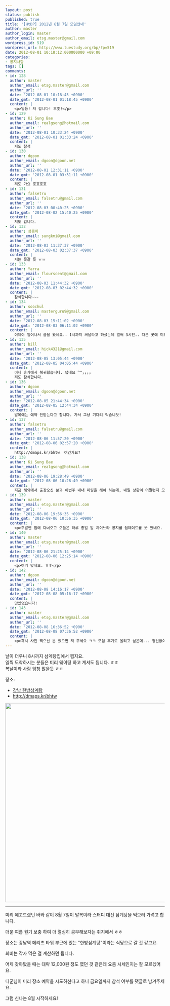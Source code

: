 ```yaml
---
layout: post
status: publish
published: true
title: '[HtDP] 2012년 8월 7일 모임안내'
author: master
author_login: master
author_email: etsg.master@gmail.com
wordpress_id: 519
wordpress_url: http://www.tuestudy.org/bp/?p=519
date: 2012-08-01 10:18:12.000000000 +09:00
categories:
- 공지사항
tags: []
comments:
- id: 128
  author: master
  author_email: etsg.master@gmail.com
  author_url: ''
  date: '2012-08-01 10:18:45 +0900'
  date_gmt: '2012-08-01 01:18:45 +0900'
  content: |
    <p>일등! 저 갑니다! 후훗!</p>
- id: 129
  author: Ki Sung Bae
  author_email: realgsong@hotmail.com
  author_url: ''
  date: '2012-08-01 10:33:24 +0900'
  date_gmt: '2012-08-01 01:33:24 +0900'
  content: |
    저도 참석
- id: 130
  author: dgoon
  author_email: dgoon@dgoon.net
  author_url: ''
  date: '2012-08-01 12:31:11 +0900'
  date_gmt: '2012-08-01 03:31:11 +0900'
  content: |
    저도 가요 호호호호
- id: 131
  author: falsetru
  author_email: falsetru@gmail.com
  author_url: ''
  date: '2012-08-03 00:40:25 +0900'
  date_gmt: '2012-08-02 15:40:25 +0900'
  content: |
    저도 갑니다.
- id: 132
  author: 성큼이
  author_email: sungkmi@gmail.com
  author_url: ''
  date: '2012-08-03 11:37:37 +0900'
  date_gmt: '2012-08-03 02:37:37 +0900'
  content: |
    저는 못갈 듯 ㅠㅠ
- id: 133
  author: Yarra
  author_email: flourscent@gmail.com
  author_url: ''
  date: '2012-08-03 11:44:32 +0900'
  date_gmt: '2012-08-03 02:44:32 +0900'
  content: |
    참석합니다~~~
- id: 134
  author: soochul
  author_email: masterguru9@gmail.com
  author_url: ''
  date: '2012-08-03 15:11:02 +0900'
  date_gmt: '2012-08-03 06:11:02 +0900'
  content: |
    이제야 일어나서 글을 봤네요.. 1시까지 써달라고 하셨는데 벌써 3시인.. 다른 곳에 미팅이 생겨서 못갈꺼 같습니다.
- id: 135
  author: bill
  author_email: hick4321@gmail.com
  author_url: ''
  date: '2012-08-05 13:05:44 +0900'
  date_gmt: '2012-08-05 04:05:44 +0900'
  content: |
    이제 휴가에서 복귀했습니다. 덥네요 ^^;;;;
    저도 참석합니다.
- id: 136
  author: dgoon
  author_email: dgoon@dgoon.net
  author_url: ''
  date: '2012-08-05 21:44:34 +0900'
  date_gmt: '2012-08-05 12:44:34 +0900'
  content: |
    말복에는 예약 안받는다고 합니다. 가서 그냥 기다려 먹습니닷!
- id: 137
  author: falsetru
  author_email: falsetru@gmail.com
  author_url: ''
  date: '2012-08-06 11:57:20 +0900'
  date_gmt: '2012-08-06 02:57:20 +0900'
  content: |
    http://dmaps.kr/bhtw  여긴가요?
- id: 138
  author: Ki Sung Bae
  author_email: realgsong@hotmail.com
  author_url: ''
  date: '2012-08-06 19:28:49 +0900'
  date_gmt: '2012-08-06 10:28:49 +0900'
  content: |
    지금 해외에서 출장오신 분과 이번주 내내 미팅을 해야 하는데, 내일 상황이 어떨런지 모르겠습니다. 가능하면 정시 퇴근을 지킬 예정입니다만, 혹시 예측 못한 일이 벌어져서 불참시에는 미리 알려드리도록 하겠습니다.
- id: 139
  author: master
  author_email: etsg.master@gmail.com
  author_url: ''
  date: '2012-08-06 19:56:35 +0900'
  date_gmt: '2012-08-06 10:56:35 +0900'
  content: |
    <p>주말엔 집에 다녀오고 오늘은 하루 종일 일 치이느라 공지를 업데이트를 못 했네요. ㅠㅠ 집에 도착하자 마자 장소/시간 업데이트 해놓겠습니다.</p>
- id: 140
  author: master
  author_email: etsg.master@gmail.com
  author_url: ''
  date: '2012-08-06 21:25:14 +0900'
  date_gmt: '2012-08-06 12:25:14 +0900'
  content: |
    <p>여기 맞네요. ㅎㅎ</p>
- id: 142
  author: dgoon
  author_email: dgoon@dgoon.net
  author_url: ''
  date: '2012-08-08 14:16:17 +0900'
  date_gmt: '2012-08-08 05:16:17 +0900'
  content: |
    맛있었습니다!
- id: 143
  author: master
  author_email: etsg.master@gmail.com
  author_url: ''
  date: '2012-08-08 16:36:52 +0900'
  date_gmt: '2012-08-08 07:36:52 +0900'
  content: |
    <p>혹시 사진 찍으신 분 있으면 저 주세요 ㅋㅋ 모임 후기로 올리고 싶은데... 정신없이 삼계탕 흡입하느라 바빠서 인증샷 찍을 시간도 없었네요.</p>
---
```

<p>날이 더우니 8시까지 삼계탕집에서 뵙지요.<br />
일찍 도착하시는 분들은 미리 웨이팅 하고 계셔도 됩니다. ㅎㅎ<br />
복날이라 사람 엄청 많을듯 ㅎㄷ</p>

<p>장소:</p>

<ul>
<li><a href="http://neverending-story.tistory.com/entry/%EA%B0%95%EB%82%A8%EC%97%AD-%ED%95%9C%EB%B0%A9-%EC%82%BC%EA%B3%84%ED%83%95">강남 한방삼계탕</a></li>
<li><a href="http://dmaps.kr/bhtw">http://dmaps.kr/bhtw</a></li>
</ul>

<p><a href="http://www.tuestudy.org/bp/wp-content/uploads/2012/08/chicken.png"><img src="http://www.tuestudy.org/bp/wp-content/uploads/2012/08/chicken.png" alt="" title="chicken" width="581" height="629" class="alignnone size-full wp-image-522" /></a></p>

<hr />

<p>미리 예고드렸던 바와 같이 8월 7일이 말복이라 스터디 대신 삼계탕을 먹으러 가려고 합니다.</p>

<p>더운 여름 원기 보충 하여 더 열심히 공부해보자는 취지에서 ㅎㅎ</p>

<p>장소는 강남역 메리츠 타워 부근에 있는 "한방삼계탕"이라는 식당으로 갈 것 같고요.</p>

<p>회비는 각자 먹은 걸 계산하면 됩니다.</p>

<p>어제 찾아봤을 때는 대략 12,000원 정도 였던 것 같은데 요즘 시세인지는 잘 모르겠어요.</p>

<p>디군님이 미리 장소 예약을 시도하신다고 하니 금요일까지 참석 여부를 댓글로 남겨주세요.</p>

<p>그럼 신나는 8월 시작하세요!</p>
